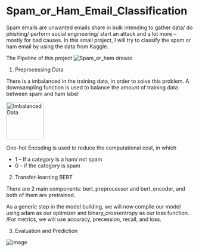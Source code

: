 # Spam_or_Ham_Email_Classification
Spam emails are unwanted emails share in bulk intending to gather data/ do phishing/ perform social engineering/ start an attack and a lot more – mostly for bad causes.
In this small project, I will try to classify the spam or ham email by using the data from Kaggle.

The Pipeline of this project 
![Spam_or_ham drawio](https://github.com/jangvu/Spam_or_Ham_Email_Classification/assets/50269219/48ed9582-6de5-4ba4-b211-57d2531b2ae7)


1. Preprocessing Data

There is a imbalanced in the training data, in order to solve this problem. A downsampling function is used to balance the amount of training data between spam and ham label

<img src="https://github.com/jangvu/Spam_or_Ham_Email_Classification/assets/50269219/f8dc3b4d-dcfd-4b68-bb85-01cb4208fb90" alt="Imbalanced Data" width="100" height="100">



One-hot Encoding is used to reduce the computational cost, in which
* 1 – If a category is a ham/ not spam
* 0 – if the category is spam

2. Transfer-learning BERT

There are 2 main components: bert_preprocessor and bert_encoder, and both of them are pretrained.

As a generic step in the model building, we will now compile our model using adam as our optimizer and binary_crossentropy as our loss function. /For metrics, we will use accuracy, precession, recall, and loss.

3. Evaluation and Prediction

![image](https://github.com/jangvu/Spam_or_Ham_Email_Classification/assets/50269219/6ce03fbe-351e-452f-868b-595b084abbaf)

